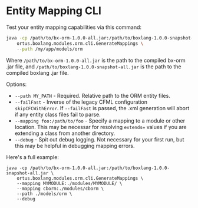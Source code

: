 # Entity Mapping CLI

Test your entity mapping capabilities via this command:

```sh
java -cp /path/to/bx-orm-1.0.0-all.jar:/path/to/boxlang-1.0.0-snapshot-all.jar \
    ortus.boxlang.modules.orm.cli.GenerateMappings \
    --path /my/app/models/orm
```

Where `/path/to/bx-orm-1.0.0-all.jar` is the path to the compiled bx-orm .jar file, and `/path/to/boxlang-1.0.0-snapshot-all.jar` is the path to the compiled boxlang .jar file.

Options:

* `--path MY_PATH` - Required. Relative path to the ORM entity files.
* `--failFast` - Inverse of the legacy CFML configuration `skipCFCWithError`. If `--failFast` is passed, the .xml generation will abort if any entity class files fail to parse.
* `--mapping foo:/path/to/foo` - Specify a mapping to a module or other location. This may be necessar for resolving `extends=` values if you are extending a class from another directory.
* `--debug` - Spit out debug logging. Not necessary for your first run, but this may be helpful in debugging mapping errors.

Here's a full example:

```
java -cp /path/to/bx-orm-1.0.0-all.jar:/path/to/boxlang-1.0.0-snapshot-all.jar \
    ortus.boxlang.modules.orm.cli.GenerateMappings \
    --mapping MYMODULE:./modules/MYMODULE/ \
    --mapping cborm:./modules/cborm \
    --path ./models/orm \
    --debug
```
